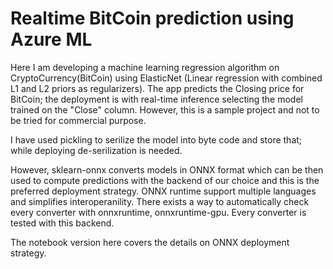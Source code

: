 # Realtime BitCoin prediction using Azure ML
Here I am developing a machine learning regression algorithm on CryptoCurrency(BitCoin) using ElasticNet (Linear regression with combined L1 and L2 priors as regularizers).
The app predicts the Closing price for BitCoin; the deployment is with real-time inference selecting the model trained on the "Close" column. However, this is a sample project and not to be tried for commercial purpose.

I have used pickling to serilize the model into byte code and store that; while deploying de-serilization is needed.

However, sklearn-onnx converts models in ONNX format which can be then used to compute predictions with the backend of our choice and this is the preferred deployment strategy. ONNX runtime support multiple languages and simplifies interoperanility.  There exists a way to automatically check every converter with onnxruntime, onnxruntime-gpu. Every converter is tested with this backend.

The notebook version here covers the details on ONNX deployment strategy.
